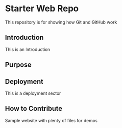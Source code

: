 # Starter Web Repo

This repository is for showing how Git and GitHub work

## Introduction

This is an Introduction

## Purpose

## Deployment

This is a deployment sector

## How to Contribute

Sample website with plenty of files for demos